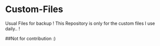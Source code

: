 # Custom-Files
Usual Files for backup ! This Repository is only for the custom files I use daily.. ! 

##Not for contribution :)
